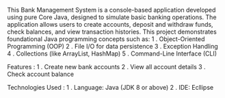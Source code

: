 This Bank Management System is a console-based application developed using pure Core Java, designed to simulate basic banking operations. 
The application allows users to create accounts, deposit and withdraw funds, check balances, and view transaction histories. 
This project demonstrates foundational Java programming concepts such as: 1 . Object-Oriented Programming (OOP) 2 . File I/O for data persistence 3 . Exception Handling 4 . Collections (like ArrayList, HashMap) 5 . Command-Line Interface (CLI)

Features : 
1 . Create new bank accounts 
2 . View all account details 
3 . Check account balance

Technologies Used : 
1 . Language: Java (JDK 8 or above) 
2 . IDE: Ecllipse

